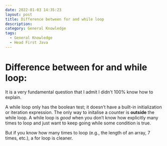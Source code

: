 ```yaml
---
date: 2022-01-03 14:35:23
layout: post
title: Difference between for and while loop
description:
category: General Knowledge
tags:
  - General Knowledge
  - Head First Java
---
```

  
# Difference between for and while loop: 

It is a very fundamental question that I admit I didn't 100% know how to explain. 

A while loop only has the boolean test; it doesn’t have a built-in initialization
or iteration expression. The only way to initalise a counter is **outside** the while loop.
A while loop is *good* when you don’t know how explicitly
many times to loop and just want to keep going while some condition is true.

But if you know how many times to loop (e.g., the length of an array, 7 times,
etc.), a for loop is cleaner.









